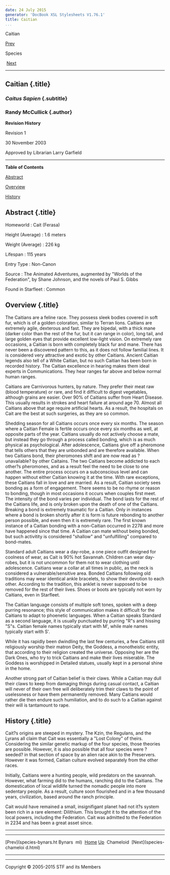 ```yaml
---
date: 24 July 2015
generator: 'DocBook XSL Stylesheets V1.76.1'
title: Caitian
...
```


Caitian

[Prev](species-bynars.html) 

Species

 [Next](species-chameloid.html)

* * * * *

Caitian {.title}
-------

### *Caitus Sapien* {.subtitle}

### Randy McCullick {.author}

**Revision History**

Revision 1

30 November 2003

Approved by Librarian Larry Garfield

* * * * *

**Table of Contents**

[Abstract](species-caitian.html#idp140478691635680)

[Overview](species-caitian.html#idp140478691647136)

[History](species-caitian.html#idp140478691653904)

Abstract {.title}
--------

 Homeworld 
:   Cait (Ferasa)

 Height (Average) 
:   1.6 meters

 Weight (Average) 
:   226 kg

 Lifespan 
:   115 years

 Entry Type 
:   Non-Canon

 Source 
:   The Animated Adventures, augmented by "Worlds of the Federation", by
    Shane Johnson, and the novels of Paul S. Gibbs

 Found in Starfleet 
:   Common

Overview {.title}
--------

The Caitians are a feline race. They possess sleek bodies covered in
soft fur, which is of a golden coloration, similar to Terran lions.
Caitians are extremely agile, dexterous and fast. They are bipedal, with
a thick mane (darker color than the rest of the fur, but it can range in
color), long tail, and large golden eyes that provide excellent
low-light vision. On extremely rare occasions, a Caitian is born with
completely black fur and mane. There has never been a discovered pattern
to this, as it does not follow familial lines. It is considered very
attractive and exotic by other Caitians. Ancient Caitian legends also
tell of a White Caitian, but no such Caitian has been born in recorded
history. The Caitian excellence in hearing makes them ideal experts in
Communications. They hear ranges far above and below normal human
ranges.

Caitians are Carnivorous hunters, by nature. They prefer their meat raw
(blood temperature) or rare, and find it difficult to digest vegetables,
although grains are easier. Over 90% of Caitians suffer from Heart
Disease. This usually results in strokes and heart failure at around age
70. Almost all Caitians above that age require artificial hearts. As a
result, the hospitals on Cait are the best at such surgeries, as they
are so common.

Shedding season for all Caitians occurs once every six months. The
season where a Caitian Female is fertile occurs once every six months as
well, at opposite parts of the year. Caitians usually do not actively
choose a mate, but instead they go through a process called bonding,
which is as much physical as psychological. After adolescence, Caitians
give off a pheromone that tells others that they are unbonded and are
therefore available. When two Caitians bond, their pheromones shift and
are now read as ?unavailable? by other Caitains. The two Caitians become
addicted to each other?s pheromones, and as a result feel the need to be
close to one another. The entire process occurs on a subconscious level
and can happen without either Caitian knowing it at the time. With rare
exceptions, these Caitians fall in love and are married. As a result,
Caitian society sees bonding as a form of engagement. There seems to be
no rhyme or reason to bonding, though in most occasions it occurs when
couples first meet. The intensity of the bond varies per individual. The
bond lasts for the rest of the Caitians life, and is only broken upon
the death of one of the Caitians. Breaking a bond is extremely traumatic
for a Caitian. Only in instances where a bond is broken shortly after it
is form is future rebonding to another person possible, and even then it
is extremely rare. The first known instance of a Caitian bonding with a
non-Caitian occurred in 2278 and more have happened since that time. A
Caitian can mate without being bonded, but such activitity is considered
"shallow" and "unfulfilling" compared to bond-mates.

Standard adult Caitians wear a day-robe, a one piece outfit designed for
coolness of wear, as Cait is 90% hot Savannah. Children can wear
day-robes, but it is not uncommon for them not to wear clothing until
adolescence. Caitians wear a collar at all times in public, as the neck
is considered a vulnerable/sensitive area. Bonded Caitians following old
traditions may wear identical ankle bracelets, to show their devotion to
each other. According to the tradition, this anklet is never supposed to
be removed for the rest of their lives. Shoes or boots are typically not
worn by Caitians, even in Starfleet.

The Caitian language consists of multiple soft tones, spoken with a deep
purring resonance; this style of communication makes it difficult for
the Caitians to adapt to phoenetic languages. When a Caitian speaks
Standard as a second language, it is usually punctuated by purring "R"s
and hissing "S"s. Caitian female names typically start with M', while
male names typically start with S'.

While it has rapidly been dwindling the last few centuries, a few
Caitians still religiously worship their matron Deity, the Goddess, a
monotheistic entity, that according to their religion created the
universe. Opposing her are the Dark Ones, who try to trick Caitians and
make their lives miserable. The Goddess is worshipped in Detailed
statues, usually kept in a personal shine in the home.

Another strong part of Caitian belief is their claws. While a Caitian
may dull their claws to keep from damaging things during casual contact,
a Caitian will never of their own free will deliberately trim their
claws to the point of uselessness or have them permanently removed. Many
Caitians would rather die then endure such humiliation, and to do such
to a Caitian against their will is tantamount to rape.

History {.title}
-------

Cait?s origins are steeped in mystery. The Kzin, the Regulans, and the
Lyrans all claim that Cait was essentially a "Lost Colony" of theirs.
Considering the similar genetic markup of the four species, those
theories are possible. However, it is also possible that all four
species were ?seeded? in that section of space by an alien race akin to
the Preservers. However it was formed, Caitian culture evolved
separately from the other races.

Initially, Caitians were a hunting people, wild predators on the
savannah. However, what farming did to the humans, ranching did to the
Caitians. The domestication of local wildlife turned the nomadic people
into more sedentary people. As a result, culture soon flourished and in
a few thousand years, civilization, based around the ranch principle.

Cait would have remained a small, insignifigant planet had not it?s
system been rich in a rare element: Dilithium. This brought it to the
attention of the local powers, including the Federation. Cait was
admitted to the Federation in 2234 and has been a great asset since.

* * * * *

  ------------------------ ------------------------ ------------------------
  [Prev](species-bynars.ht Bynars 
  ml)                      [Home](../index.html)
  [Up](species.html)        Chameloid
   [Next](species-chameloi 
  d.html)                  
  ------------------------ ------------------------ ------------------------

* * * * *

Copyright © 2005-2015 STF and its Members
